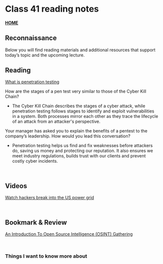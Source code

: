 # Class 41 reading notes

#### [HOME](https://cesarderio.github.io/reading-notes/)

## Reconnaissance

Below you will find reading materials and additional resources that support today’s topic and the upcoming lecture.

## Reading

[What is penetration testing](https://www.imperva.com/learn/application-security/penetration-testing/)

How are the stages of a pen test very similar to those of the Cyber Kill Chain?

* The Cyber Kill Chain describes the stages of a cyber attack, while penetration testing follows stages to identify and exploit vulnerabilities in a system. Both processes mirror each other as they trace the lifecycle of an attack from an attacker's perspective.

Your manager has asked you to explain the benefits of a pentest to the company’s leadership. How would you lead this conversation?

* Penetration testing helps us find and fix weaknesses before attackers do, saving us money and protecting our reputation. It also ensures we meet industry regulations, builds trust with our clients and prevent costly cyber incidents.

<br>

## Videos

[Watch hackers break into the US power grid](https://www.youtube.com/watch?v=pL9q2lOZ1Fw&ab_channel=TechInsider)

<br>

## Bookmark & Review

[An Introduction To Open Source Intelligence (OSINT) Gathering](https://www.secjuice.com/introduction-to-open-source-intelligence-osint/)

<br>

### Things I want to know more about

